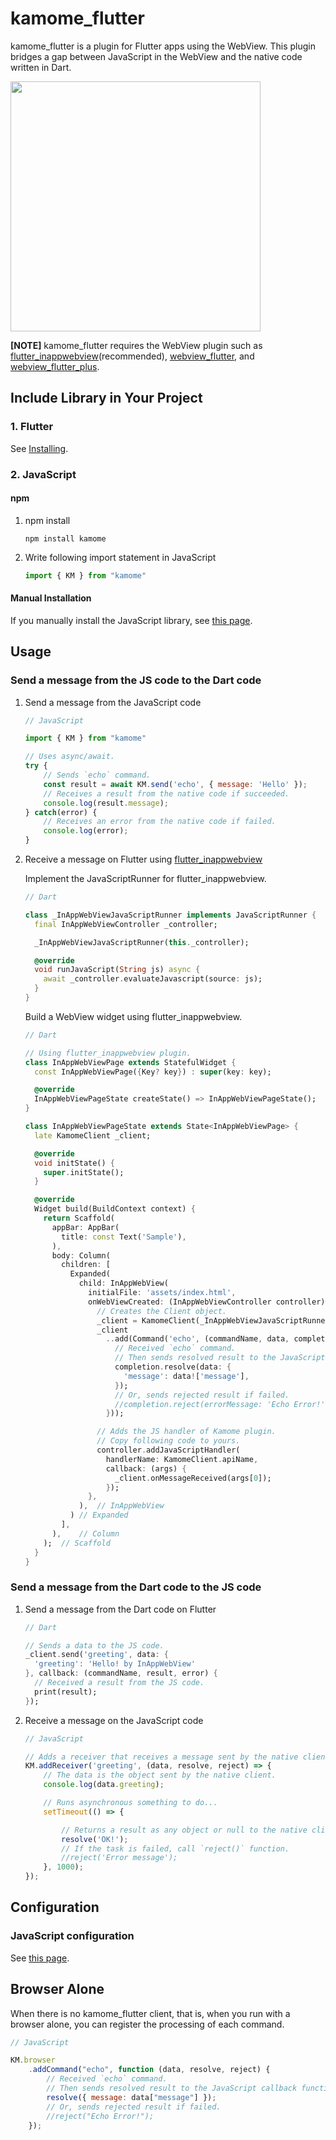 # kamome_flutter

kamome_flutter is a plugin for Flutter apps using the WebView. This plugin bridges a gap between JavaScript in the WebView and the native code written
in Dart.

<img src="https://hituziando.github.io/kamome_flutter/README/illustration_flutter.png" width="400" />

**[NOTE]**
kamome_flutter requires the WebView plugin such as [flutter_inappwebview](https://pub.dev/packages/flutter_inappwebview)(recommended), [webview_flutter](https://pub.dev/packages/webview_flutter), and [webview_flutter_plus](https://pub.dev/packages/webview_flutter_plus).

## Include Library in Your Project

### 1. Flutter

See [Installing](https://pub.dev/packages/kamome_flutter/install).

### 2. JavaScript

#### npm

1. npm install
	
	```
	npm install kamome
	```

1. Write following import statement in JavaScript
	
	```javascript
	import { KM } from "kamome"
	```

#### Manual Installation

If you manually install the JavaScript library, see [this page](https://github.com/HituziANDO/kamome#manual-installation).

## Usage

### Send a message from the JS code to the Dart code

1. Send a message from the JavaScript code
	
	```javascript
	// JavaScript

	import { KM } from "kamome"

	// Uses async/await.
	try {
	    // Sends `echo` command.
	    const result = await KM.send('echo', { message: 'Hello' });
	    // Receives a result from the native code if succeeded.
	    console.log(result.message);
	} catch(error) {
	    // Receives an error from the native code if failed.
	    console.log(error);
	}
	```

1. Receive a message on Flutter using [flutter_inappwebview](https://pub.dev/packages/flutter_inappwebview)

	Implement the JavaScriptRunner for flutter_inappwebview.
	
	```dart
	// Dart

	class _InAppWebViewJavaScriptRunner implements JavaScriptRunner {
	  final InAppWebViewController _controller;

	  _InAppWebViewJavaScriptRunner(this._controller);

	  @override
	  void runJavaScript(String js) async {
	    await _controller.evaluateJavascript(source: js);
	  }
	}
	```

	Build a WebView widget using flutter_inappwebview.

	```dart
	// Dart

	// Using flutter_inappwebview plugin.
	class InAppWebViewPage extends StatefulWidget {
	  const InAppWebViewPage({Key? key}) : super(key: key);

	  @override
	  InAppWebViewPageState createState() => InAppWebViewPageState();
	}

	class InAppWebViewPageState extends State<InAppWebViewPage> {
	  late KamomeClient _client;

	  @override
	  void initState() {
	    super.initState();
	  }

	  @override
	  Widget build(BuildContext context) {
	    return Scaffold(
	      appBar: AppBar(
	        title: const Text('Sample'),
	      ),
	      body: Column(
	        children: [
	          Expanded(
	            child: InAppWebView(
	              initialFile: 'assets/index.html',
	              onWebViewCreated: (InAppWebViewController controller) {
	                // Creates the Client object.
	                _client = KamomeClient(_InAppWebViewJavaScriptRunner(controller));
	                _client
	                  ..add(Command('echo', (commandName, data, completion) {
	                    // Received `echo` command.
	                    // Then sends resolved result to the JavaScript callback function.
	                    completion.resolve(data: {
	                      'message': data!['message'],
	                    });
	                    // Or, sends rejected result if failed.
	                    //completion.reject(errorMessage: 'Echo Error!');
	                  }));

	                // Adds the JS handler of Kamome plugin.
	                // Copy following code to yours.
	                controller.addJavaScriptHandler(
	                  handlerName: KamomeClient.apiName,
	                  callback: (args) {
	                    _client.onMessageReceived(args[0]);
	                  });
	              },
	            ),	// InAppWebView
	          )	// Expanded
	        ],
	      ),	// Column
	    );	// Scaffold
	  }
	}
	```

### Send a message from the Dart code to the JS code

1. Send a message from the Dart code on Flutter

	```dart
	// Dart

	// Sends a data to the JS code.
	_client.send('greeting', data: {
	  'greeting': 'Hello! by InAppWebView'
	}, callback: (commandName, result, error) {
	  // Received a result from the JS code.
	  print(result);
	});
	```

1. Receive a message on the JavaScript code

	```javascript
	// JavaScript

	// Adds a receiver that receives a message sent by the native client.
	KM.addReceiver('greeting', (data, resolve, reject) => {
	    // The data is the object sent by the native client.
	    console.log(data.greeting);

	    // Runs asynchronous something to do...
	    setTimeout(() => {

	        // Returns a result as any object or null to the native client.
	        resolve('OK!');
	        // If the task is failed, call `reject()` function.
	        //reject('Error message');
	    }, 1000);
	});
	```

## Configuration

### JavaScript configuration

See [this page](https://github.com/HituziANDO/kamome#configuration).

## Browser Alone

When there is no kamome_flutter client, that is, when you run with a browser alone, you can register the processing of each command.

```javascript
// JavaScript

KM.browser
    .addCommand("echo", function (data, resolve, reject) {
        // Received `echo` command.
        // Then sends resolved result to the JavaScript callback function.
        resolve({ message: data["message"] });
        // Or, sends rejected result if failed.
        //reject("Echo Error!");
    });
```
